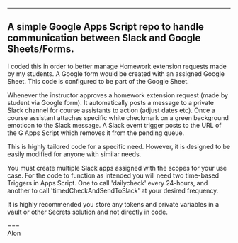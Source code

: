 ----------------
A simple Google Apps Script repo to handle communication between Slack and Google Sheets/Forms.
----------------

I coded this in order to better manage Homework extension requests made by my students. A Google form would be created with an assigned Google Sheet. 
This code is configured to be part of the Google Sheet. 

Whenever the instructor approves a homework extension request (made by student via Google form). It automatically posts a message to a private Slack channel for course assistants to action (adjust dates etc). 
Once a course assistant attaches  specific white checkmark on a green background emoticon to the Slack message. A Slack event trigger posts to the URL of the G Apps Script which removes it from the pending queue. 

This is highly tailored code for a specific need. However, it is designed to be easily modified for anyone with similar needs. 

You must create multiple Slack apps assigned with the scopes for your use case. For the code to function as intended you will need two time-based Triggers in Apps Script. One to call 'dailycheck' every 24-hours, and another to call 'timedCheckAndSendToSlack' at your desired frequency. 

It is highly recommended you store any tokens and private variables in a vault or other Secrets solution and not directly in code. 

===<br>
Alon
